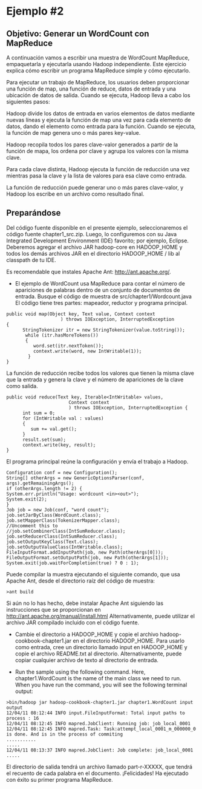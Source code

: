 # Ejemplo #2 

## Objetivo: Generar un WordCount con MapReduce

A continuación vamos a escribir una muestra de WordCount MapReduce, empaquetarla y ejecutarla usando Hadoop independiente. Este ejercicio explica cómo escribir un programa MapReduce simple y cómo ejecutarlo.

Para ejecutar un trabajo de MapReduce, los usuarios deben proporcionar una función de map, una función de reduce, datos de entrada y una ubicación de datos de salida. Cuando se ejecuta, Hadoop lleva a cabo los siguientes pasos:

Hadoop divide los datos de entrada en varios elementos de datos mediante nuevas líneas y ejecuta la función de map una vez para cada elemento de datos, dando el elemento como entrada para la función. Cuando se ejecuta, la función de map genera uno o más pares key-value.

Hadoop recopila todos los pares clave-valor generados a partir de la función de mapa, los ordena por clave y agrupa los valores con la misma clave.

Para cada clave distinta, Hadoop ejecuta la función de reducción una vez mientras pasa la clave y la lista de valores para esa clave como entrada.

La función de reducción puede generar uno o más pares clave-valor, y Hadoop los escribe en un archivo como resultado final.

## Preparándose
Del código fuente disponible en el presente ejemplo, seleccionaremos el código fuente chapter1_src.zip. Luego, lo configuremos con su Java Integrated Development Environment (IDE) favorito; por ejemplo, Eclipse. Deberemos agregar el archivo JAR hadoop-core en HADOOP_HOME y todos los demás archivos JAR en el directorio HADOOP_HOME / lib al classpath de tu IDE.

Es recomendable que instales Apache Ant: http://ant.apache.org/.

- El ejemplo de WordCount usa MapReduce para contar el número de apariciones de palabras dentro de un conjunto de documentos de entrada. Busque el código de muestra de src/chapter1/Wordcount.java El código tiene tres partes: mapeador, reductor y programa principal.

``` 
public void map(Object key, Text value, Context context
                    ) throws IOException, InterruptedException 
{
      StringTokenizer itr = new StringTokenizer(value.toString());
       while (itr.hasMoreTokens()) 
       {
          word.set(itr.nextToken());
          context.write(word, new IntWritable(1));
        }
}
```

La función de reducción recibe todos los valores que tienen la misma clave que la entrada y genera la clave y el número de apariciones de la clave como salida.

``` 
public void reduce(Text key, Iterable<IntWritable> values, 
                       Context context
                       ) throws IOException, InterruptedException {
      int sum = 0;
      for (IntWritable val : values) 
      {
         sum += val.get();
      }
      result.set(sum);
      context.write(key, result);
}
``` 

El programa principal reúne la configuración y envía el trabajo a Hadoop.

``` 
Configuration conf = new Configuration();
String[] otherArgs = new GenericOptionsParser(conf, args).getRemainingArgs();
if (otherArgs.length != 2) {
System.err.println("Usage: wordcount <in><out>");
System.exit(2);
}
Job job = new Job(conf, "word count");
job.setJarByClass(WordCount.class);
job.setMapperClass(TokenizerMapper.class);
//Uncomment this to 
//job.setCombinerClass(IntSumReducer.class);
job.setReducerClass(IntSumReducer.class);
job.setOutputKeyClass(Text.class);
job.setOutputValueClass(IntWritable.class);
FileInputFormat.addInputPath(job, new Path(otherArgs[0]));
FileOutputFormat.setOutputPath(job, new Path(otherArgs[1]));
System.exit(job.waitForCompletion(true) ? 0 : 1);
```

Puede compilar la muestra ejecutando el siguiente comando, que usa Apache Ant, desde el directorio raíz del código de muestra:

```
>ant build
```

Si aún no lo has hecho, debe instalar Apache Ant siguiendo las instrucciones que se proporcionan en http://ant.apache.org/manual/install.html Alternativamente, puede utilizar el archivo JAR compilado incluido con el código fuente.

- Cambie el directorio a HADOOP_HOME y copie el archivo hadoop-cookbook-chapter1.jar en el directorio HADOOP_HOME. Para usarlo como entrada, cree un directorio llamado input en HADOOP_HOME y copie el archivo README.txt al directorio. Alternativamente, puede copiar cualquier archivo de texto al directorio de entrada.

- Run the sample using the following command. Here, chapter1.WordCount is the name of the main class we need to run. When you have run the command, you will see the following terminal output:

```
>bin/hadoop jar hadoop-cookbook-chapter1.jar chapter1.WordCount input output
12/04/11 08:12:44 INFO input.FileInputFormat: Total input paths to process : 16
12/04/11 08:12:45 INFO mapred.JobClient: Running job: job_local_0001
12/04/11 08:12:45 INFO mapred.Task: Task:attempt_local_0001_m_000000_0 is done. And is in the process of commiting
...........
.....
12/04/11 08:13:37 INFO mapred.JobClient: Job complete: job_local_0001
.....
```

El directorio de salida tendrá un archivo llamado part-r-XXXXX, que tendrá el recuento de cada palabra en el documento. ¡Felicidades! Ha ejecutado con éxito su primer programa MapReduce.

